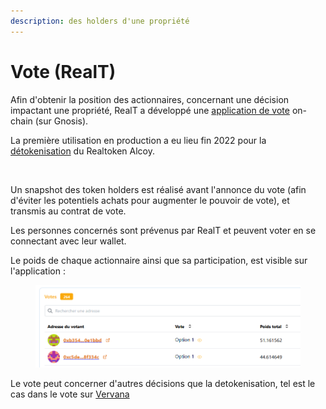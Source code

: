```yaml
---
description: des holders d'une propriété
---
```


# Vote (RealT)

Afin d'obtenir la position des actionnaires, concernant une décision impactant une propriété, RealT a développé une [application de vote](https://vote.realtoken.network/assets) on-chain (sur Gnosis).

La première utilisation en production a eu lieu fin 2022 pour la [détokenisation](../site-realt/detokenisation-dune-propriete.md) du Realtoken Alcoy.

<figure><img src="../.gitbook/assets/image (31).png" alt=""><figcaption></figcaption></figure>

Un snapshot des token holders est réalisé avant l'annonce du vote (afin d'éviter les potentiels achats pour augmenter le pouvoir de vote), et transmis au contrat de vote.

Les personnes concernés sont prévenus par RealT et peuvent voter en se connectant avec leur wallet.

Le poids de chaque actionnaire ainsi que sa participation, est visible sur l'application :&#x20;

<figure><img src="../.gitbook/assets/image (3) (1) (1).png" alt=""><figcaption></figcaption></figure>

Le vote peut concerner d'autres décisions que la detokenisation, tel est le cas dans le vote sur [Vervana ](https://vote.realtoken.network/assets/100609/vote/1)
